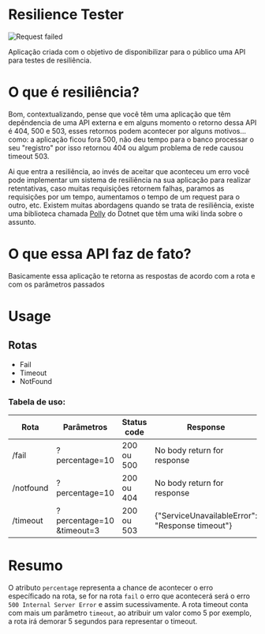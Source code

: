 # Resilience Tester

![Request failed](https://i.gifer.com/WJt9.gif)

Aplicação criada com o objetivo de disponibilizar para o público uma API para testes de resiliência.

# O que é resiliência?

Bom, contextualizando, pense que você têm uma aplicação que têm depêndencia de uma API externa e em alguns momento o retorno dessa API é 404, 500 e 503,
esses retornos podem acontecer por alguns motivos... como: a aplicação ficou fora 500, não deu tempo para o banco processar o seu "registro" por isso retornou 404 ou algum problema de rede causou timeout 503.

Ai que entra a resiliência, ao invés de aceitar que aconteceu um erro você pode implementar um sistema de resiliência na sua aplicação para realizar retentativas, caso muitas
requisições retornem falhas, paramos as requisições por um tempo, aumentamos o tempo de um request para o outro, etc. Existem muitas abordagens quando se trata de resiliência,
existe uma biblioteca chamada [Polly](https://github.com/App-vNext/Polly/wiki) do Dotnet que têm uma wiki linda sobre o assunto.

# O que essa API faz de fato?

Basicamente essa aplicação te retorna as respostas de acordo com a rota e com os parâmetros passados

# Usage

## Rotas
* Fail
* Timeout
* NotFound

### Tabela de uso:

| Rota  | Parâmetros  | Status code  | Response |
|---|---|---|---|
| /fail  | ?percentage=10 | 200 ou 500  | No body return for response |
| /notfound  | ?percentage=10  | 200 ou 404  | No body return for response |
| /timeout  | ?percentage=10 &timeout=3  | 200 ou 503  | {"ServiceUnavailableError": "Response timeout"} |

# Resumo
O atributo `percentage` representa a chance de acontecer o erro específicado na rota, se for na rota `fail` o erro que acontecerá será o erro `500 Internal Server Error` e assim sucessivamente. A rota timeout conta com mais um parâmetro `timeout`, ao atribuir um valor como 5 por exemplo, a rota irá demorar 5 segundos para representar o timeout.